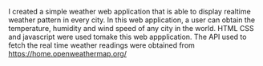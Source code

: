 I created a simple weather web application that is able to display realtime weather pattern in every city.
In this web application, a user can obtain the temperature, humidity and wind speed of any city in the world. 
HTML CSS and javascript were used tomake this web appplication.
The API used to fetch the real time weather readings were obtained from https://home.openweathermap.org/
